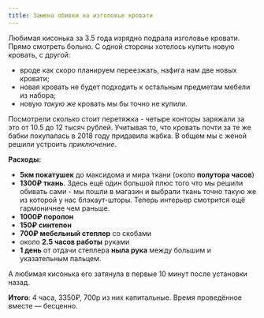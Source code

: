 ```yaml
---
title: Замена обивки на изголовье кровати
---
```


Любимая кисонька за 3.5 года изрядно подрала изголовье кровати. Прямо смотреть больно. С одной стороны хотелось купить новую кровать, с другой:

- вроде как скоро планируем переезжать, нафига нам две новых кровати;
- новая кровать не будет подходить к остальным предметам мебели из набора;
- новую _такую же_ кровать мы бы точно не купили.

Посмотрели сколько стоит перетяжка - четыре конторы заряжали за это от 10.5 до 12 тысяч рублей. Учитывая то, что кровать почти за те же бабки покупалась в 2018 году придавила жабка. В общем мы с женой решили устроить _приключение_.

**Расходы:**

- **5км покатушек** до максидома и мира ткани (около **полутора часов**)
- **1300₽ ткань**. Здесь ещё один большой плюс того что мы решили обивать сами - мы пошли в магазин и выбрали ткань точно такую же из которой у нас блэкаут-шторы. Теперь интерьер смотрится ещё гармоничнее чем раньше.
- **1000₽ поролон**
- **150₽ синтепон**
- **700₽ мебельный степлер** со скобами
- около **2.5 часов работы** руками
- **1 день** от отдачи степлера **ныла рука** между большим и указательным пальцем.

А любимая кисонька его затянула в первые 10 минут после установки назад.

**Итого**: 4 часа, 3350₽, 700р из них капитальные. Время проведённое вместе — бесценно.
